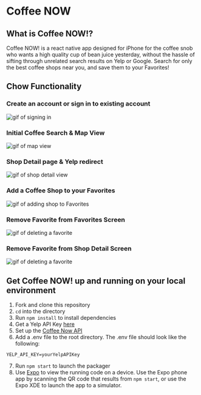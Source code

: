 # Coffee NOW

## What is Coffee NOW!?

Coffee NOW! is a react native app designed for iPhone for the coffee snob who wants a high quality cup of bean juice yesterday, without the hassle of sifting through unrelated search results on Yelp or Google. Search for only the best coffee shops near you, and save them to your Favorites!

## Chow Functionality

### Create an account or sign in to existing account

![gif of signing in](https://media.giphy.com/media/9DpPcrv3bCJapKyVPf/giphy.gif)

### Initial Coffee Search & Map View

![gif of map view](https://media.giphy.com/media/Y4sMxolJ8AKNfEDnmT/giphy.gif)

### Shop Detail page & Yelp redirect

![gif of shop detail view](https://media.giphy.com/media/1qYJNELQlvuHYV7tLT/giphy.gif)

### Add a Coffee Shop to your Favorites

![gif of adding shop to Favorites](https://media.giphy.com/media/55d5boYaCj4WBbxwod/giphy.gif)

### Remove Favorite from Favorites Screen

![gif of deleting a favorite](https://media.giphy.com/media/3oa91YOYI7vsR8KJfC/giphy.gif)

### Remove Favorite from Shop Detail Screen

![gif of deleting a favorite](https://media.giphy.com/media/2wXtk30mzW3HelgE4N/giphy.gif)

## Get Coffee NOW! up and running on your local environment

1.  Fork and clone this repository
2.  `cd` into the directory
3.  Run `npm install` to install dependencies
4.  Get a Yelp API Key [here](https://www.yelp.com/developers/v3/manage_app)
5.  Set up the [Coffee Now API](https://github.com/npeters5/coffeenow-api)
6.  Add a .env file to the root directory. The .env file should look like the following:

```
YELP_API_KEY=yourYelpAPIKey
```

7.  Run `npm start` to launch the packager
8.  Use [Expo](https://expo.io/learn) to view the running code on a device. Use the Expo phone app by scanning the QR code that results from `npm start`, or use the Expo XDE to launch the app to a simulator.
